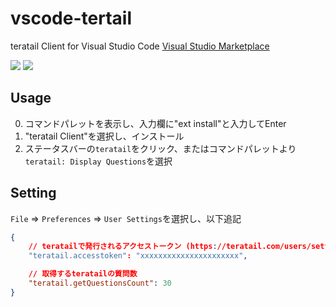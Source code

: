 # vscode-tertail
teratail Client for Visual Studio Code
[Visual Studio Marketplace](https://marketplace.visualstudio.com/items/cssho.vscode-teratail)

![](http://vsmarketplacebadge.apphb.com/version/cssho.vscode-teratail.svg)
![](http://vsmarketplacebadge.apphb.com/installs/cssho.vscode-teratail.svg)

## Usage 
0. コマンドパレットを表示し、入力欄に"ext install"と入力してEnter
0. "teratail Client"を選択し、インストール
0. ステータスバーの`teratail`をクリック、またはコマンドパレットより`teratail: Display Questions`を選択

## Setting

`File` => `Preferences` => `User Settings`を選択し、以下追記

```json
{
	// teratailで発行されるアクセストークン (https://teratail.com/users/setting/tokens)
	"teratail.accesstoken": "xxxxxxxxxxxxxxxxxxxxxx",

	// 取得するteratailの質問数
	"teratail.getQuestionsCount": 30
}
```
